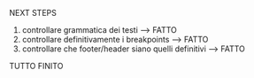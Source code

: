 NEXT STEPS

1. controllare grammatica dei testi --> FATTO
2. controllare definitivamente i breakpoints --> FATTO
3. controllare che footer/header siano quelli definitivi --> FATTO


TUTTO FINITO
